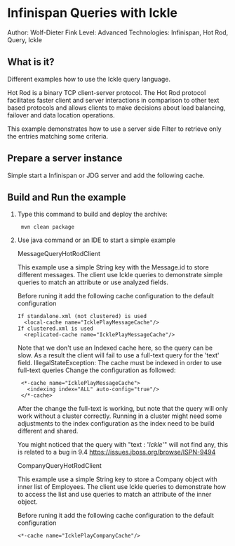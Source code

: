 Infinispan Queries with Ickle
===============================

Author: Wolf-Dieter Fink
Level: Advanced
Technologies: Infinispan, Hot Rod, Query, Ickle


What is it?
-----------

Different examples how to use the Ickle query language.

Hot Rod is a binary TCP client-server protocol. The Hot Rod protocol facilitates faster client and server interactions in comparison to other text based protocols and allows clients to make decisions about load balancing, failover and data location operations.

This example demonstrates how to use a server side Filter to retrieve only the entries matching some criteria.


Prepare a server instance
-------------
Simple start a Infinispan or JDG server and add the following cache.

Build and Run the example
-------------------------
1. Type this command to build and deploy the archive:

        mvn clean package

2. Use java command or an IDE to start a simple example

   MessageQueryHotRodClient
 
     This example use a simple String key with the Message.id to store different messages.
     The client use Ickle queries to demonstrate simple queries to match an attribute or use analyzed fields.

     Before runing it add the following cache configuration to the default configuration

       If standalone.xml (not clustered) is used
         <local-cache name="IcklePlayMessageCache"/>
       If clustered.xml is used
         <replicated-cache name="IcklePlayMessageCache"/>

     Note that we don't use an Indexed cache here, so the query can be slow.
     As a result the client will fail to use a full-text query for the 'text' field.
           IllegalStateException: The cache must be indexed in order to use full-text queries
     Change the configuration as followed:

        <*-cache name="IcklePlayMessageCache">
          <indexing index="ALL" auto-config="true"/>
        </*-cache>

    After the change the full-text is working, but note that the query will only work without a cluster correctly.
    Running in a cluster might need some adjustments to the index configuration as the index need to be build different and shared.

   You might noticed that the query with "text : '*Ickle*'" will not find any, this is related to a bug in 9.4 https://issues.jboss.org/browse/ISPN-9494



   CompanyQueryHotRodClient
 
     This example use a simple String key to store a Company object with inner list of Employees.
     The client use Ickle queries to demonstrate how to access the list and use queries to match an attribute of the inner object.

     Before runing it add the following cache configuration to the default configuration

       <*-cache name="IcklePlayCompanyCache"/>
